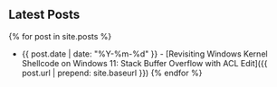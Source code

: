 ## Latest Posts

{% for post in site.posts %}
* {{ post.date | date: "%Y-%m-%d" }} - [Revisiting Windows Kernel Shellcode on Windows 11: Stack Buffer Overflow with ACL Edit]({{ post.url | prepend: site.baseurl }})
{% endfor %}